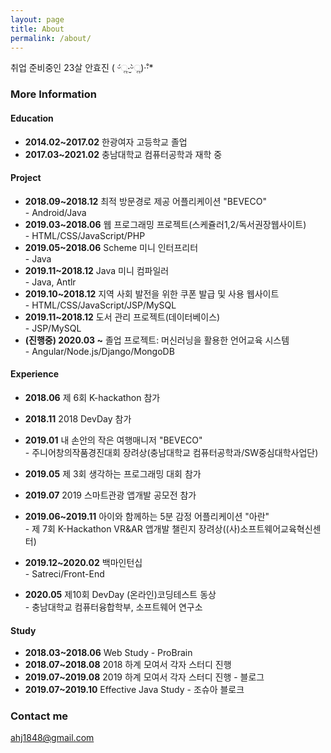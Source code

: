 ```yaml
---
layout: page
title: About
permalink: /about/
---
```


취업 준비중인 23살 안효진 ( ᵕ́ૢ‧̮ᵕ̀ૢ)‧̊·*
### More Information

#### Education
* **2014.02~2017.02** 한광여자 고등학교 졸업
* **2017.03~2021.02** 충남대학교 컴퓨터공학과 재학 중

#### Project
* **2018.09~2018.12** 최적 방문경로 제공 어플리케이션 "BEVECO" <br/> - Android/Java 
* **2019.03~2018.06** 웹 프로그래밍 프로젝트(스케쥴러1,2/독서권장웹사이트)<br/> - HTML/CSS/JavaScript/PHP 
* **2019.05~2018.06** Scheme 미니 인터프리터<br/> - Java 
* **2019.11~2018.12** Java 미니 컴파일러<br/> - Java, Antlr 
* **2019.10~2018.12** 지역 사회 발전을 위한 쿠폰 발급 및 사용 웹사이트<br/> - HTML/CSS/JavaScript/JSP/MySQL 
* **2019.11~2018.12** 도서 관리 프로젝트(데이터베이스)<br/> - JSP/MySQL 
* **(진행중) 2020.03 ~** 졸업 프로젝트: 머신러닝을 활용한 언어교육 시스템 <br/> - Angular/Node.js/Django/MongoDB 

#### Experience
* **2018.06** 제 6회 K-hackathon 참가

* **2018.11** 2018 DevDay 참가

* **2019.01** 내 손안의 작은 여행매니저 "BEVECO"<br/> - 주니어창의작품경진대회 장려상(충남대학교 컴퓨터공학과/SW중심대학사업단)

* **2019.05** 제 3회 생각하는 프로그래밍 대회 참가

* **2019.07** 2019 스마트관광 앱개발 공모전 참가

* **2019.06~2019.11** 아이와 함께하는 5분 감정 어플리케이션 "아란"<br/> - 제 7회 K-Hackathon VR&AR 앱개발 챌린지 장려상((사)소프트웨어교육혁신센터)

* **2019.12~2020.02** 백마인턴십<br/> - Satreci/Front-End

* **2020.05** 제10회 DevDay (온라인)코딩테스트 동상<br/> - 충남대학교 컴퓨터융합학부, 소프트웨어 연구소

#### Study
* **2018.03~2018.06** Web Study - ProBrain 
* **2018.07~2018.08** 2018 하계 모여서 각자 스터디 진행
* **2019.07~2019.08** 2019 하계 모여서 각자 스터디 진행 - <a link="http://blog.daum.net/hyooii3/">블로그</a> 
* **2019.07~2019.10** Effective Java Study - 조슈아 블로크 

### Contact me
[ahj1848@gmail.com](mailto:ahj1848@gmail.com)